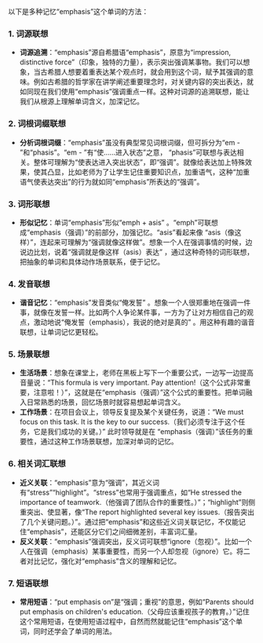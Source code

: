 以下是多种记忆“emphasis”这个单词的方法：
### 1. 词源联想
 - **词源追溯**：“emphasis”源自希腊语“emphasis”，原意为“impression, distinctive force”（印象，独特的力量），表示突出强调某事物。我们可以想象，当古希腊人想要着重表达某个观点时，就会用到这个词，赋予其强调的意味。例如古希腊的哲学家在讲学阐述重要理念时，对关键内容的突出表达，就如同现在我们使用“emphasis”强调重点一样。这种对词源的追溯联想，能让我们从根源上理解单词含义，加深记忆。
### 2. 词根词缀联想
 - **分析词根词缀**：“emphasis”虽没有典型常见词根词缀，但可拆分为“em - ”和“phasis”。“em - ”有“使……进入状态”之意， “phasis”可联想与表达相关。整体可理解为“使表达进入突出状态”，即“强调”。就像给表达加上特殊效果，使其凸显，比如老师为了让学生记住重要知识点，加重语气，这种“加重语气使表达突出”的行为就如同“emphasis”所表达的“强调”。
### 3. 词形联想
 - **形似记忆**：单词“emphasis”形似“emph + asis” 。“emph”可联想成“emphasis（强调）”的前部分，加强记忆。“asis”看起来像 “asis（像这样）”，连起来可理解为“强调就像这样做”。想象一个人在强调事情的时候，边说边比划，说着“强调就是像这样（asis）表达” ，通过这种奇特的词形联想，把抽象的单词和具体动作场景联系，便于记忆。
### 4. 发音联想
 - **谐音记忆**：“emphasis”发音类似“俺发誓” 。想象一个人很郑重地在强调一件事，就像在发誓一样。比如两个人争论某件事，一方为了让对方相信自己的观点，激动地说“俺发誓（emphasis），我说的绝对是真的” 。用这种有趣的谐音联想，让单词记忆更轻松。
### 5. 场景联想
 - **生活场景**：想象在课堂上，老师在黑板上写下一个重要公式，一边写一边提高音量说：“This formula is very important. Pay attention!（这个公式非常重要，注意啦！）”，这就是在“emphasis（强调）”这个公式的重要性。把单词融入日常熟悉的场景，回忆场景时就容易想起单词含义。
 - **工作场景**：在项目会议上，领导反复提及某个关键任务，说道：“We must focus on this task. It is the key to our success.（我们必须专注于这个任务，它是我们成功的关键。）” 此时领导就是在 “emphasis（强调）”该任务的重要性，通过这种工作场景联想，加深对单词的记忆。
### 6. 相关词汇联想
 - **近义关联**：“emphasis”意为“强调”，其近义词有“stress”“highlight”。“stress”也常用于强调重点，如“He stressed the importance of teamwork.（他强调了团队合作的重要性。）”；“highlight”则侧重突出、使显著，像“The report highlighted several key issues.（报告突出了几个关键问题。）”。通过把“emphasis”和这些近义词关联记忆，不仅能记住“emphasis”，还能区分它们之间细微差别，丰富词汇量。
 - **反义关联**：“emphasis”强调突出，反义词可联想“ignore（忽视）”。比如一个人在强调（emphasis）某事重要性，而另一个人却忽视（ignore）它。将二者对比记忆，强化对“emphasis”含义的理解和记忆。
### 7. 短语联想
 - **常用短语**：“put emphasis on”是“强调；重视”的意思，例如“Parents should put emphasis on children's education.（父母应该重视孩子的教育。）”记住这个常用短语，在使用短语过程中，自然而然就能记住“emphasis”这个单词，同时还学会了单词的用法。 